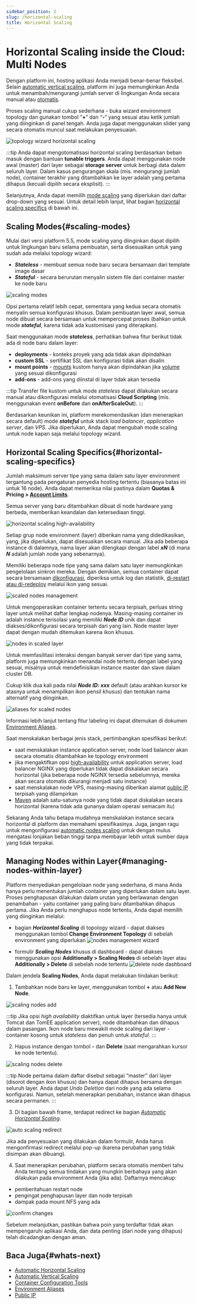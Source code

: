 ```yaml
---
sidebar_position: 2
slug: /horizontal-scaling
title: Horizontal Scaling
---
```

# Horizontal Scaling inside the Cloud: Multi Nodes

Dengan platform ini, hosting aplikasi Anda menjadi benar-benar fleksibel. Selain [automatic vertical scaling](https://docs.dewacloud.com/docs/automatic-vertical-scaling/), platform ini juga memungkinkan Anda untuk menambah/mengurangi jumlah server di lingkungan Anda secara manual atau [otomatis](https://docs.dewacloud.com/docs/automatic-horizontal-scaling/).

Proses scaling manual cukup sederhana - buka wizard environment topology dan gunakan tombol “**+**” dan “**-**” yang sesuai atau ketik jumlah yang diinginkan di panel tengah. Anda juga dapat menggunakan slider yang secara otomatis muncul saat melakukan penyesuaian.

![topology wizard horizontal scaling](#)

:::tip
Anda dapat mengotomatisasi horizontal scaling berdasarkan beban masuk dengan bantuan **tunable triggers**. Anda dapat menggunakan node awal (master) dari layer sebagai **storage server** untuk berbagi data dalam seluruh layer. Dalam kasus pengurangan skala (mis. mengurangi jumlah node), container terakhir yang ditambahkan ke layer adalah yang pertama dihapus (kecuali dipilih secara eksplisit).
:::

Selanjutnya, Anda dapat memilih [mode scaling](https://docs.dewacloud.com/docs/#scaling-modes) yang diperlukan dari daftar drop-down yang sesuai. Untuk detail lebih lanjut, lihat bagian [horizontal scaling specifics](https://docs.dewacloud.com/docs/#horizontal-scaling-specifics) di bawah ini.

## Scaling Modes{#scaling-modes}

Mulai dari versi platform 5.5, mode scaling yang diinginkan dapat dipilih untuk lingkungan baru selama pembuatan, serta disesuaikan untuk yang sudah ada melalui topology wizard:

  * _**Stateless**_ \- membuat semua node baru secara bersamaan dari template image dasar
  * _**Stateful**_ \- secara berurutan menyalin sistem file dari container master ke node baru

![scaling modes](#)

Opsi pertama relatif lebih cepat, sementara yang kedua secara otomatis menyalin semua konfigurasi khusus. Dalam pembuatan layer awal, semua node dibuat secara bersamaan untuk mempercepat proses (bahkan untuk mode _**stateful**_, karena tidak ada kustomisasi yang diterapkan).

Saat menggunakan mode _**stateless**_, perhatikan bahwa fitur berikut tidak ada di node baru dalam layer:

  * **deployments** \- konteks proyek yang ada tidak akan dipindahkan
  * **custom SSL** \- sertifikat SSL dan konfigurasi tidak akan disalin
  * **mount points** \- [mounts](https://docs.dewacloud.com/docs/mount-points/) kustom hanya akan dipindahkan jika [volume](https://docs.dewacloud.com/docs/container-volumes/) yang sesuai dikonfigurasi
  * **add-ons** \- add-ons yang diinstal di layer tidak akan tersedia

:::tip
Transfer file kustom untuk mode _stateless_ dapat dilakukan secara manual atau dikonfigurasi melalui otomatisasi **Cloud Scripting** (mis. menggunakan event **onBefore** dan **onAfterScaleOut**).
:::

Berdasarkan keunikan ini, platform merekomendasikan (dan menerapkan secara default) mode _**stateful**_ untuk stack _load balancer_, _application server_, dan _VPS_. Jika diperlukan, Anda dapat mengubah mode scaling untuk node kapan saja melalui topology wizard.

## Horizontal Scaling Specifics{#horizontal-scaling-specifics}

Jumlah maksimum server tipe yang sama dalam satu layer environment tergantung pada pengaturan penyedia hosting tertentu (biasanya batas ini untuk 16 node). Anda dapat memeriksa nilai pastinya dalam **Quotas & Pricing > [Account Limits](https://docs.dewacloud.com/docs/quotas-system/)**.

Semua server yang baru ditambahkan dibuat di node hardware yang berbeda, memberikan keandalan dan ketersediaan tinggi.

![horizontal scaling high-availability](#)

Setiap grup node environment (layer) diberikan nama yang didedikasikan, yang, jika diperlukan, dapat disesuaikan secara manual. Jika ada beberapa instance di dalamnya, nama layer akan dilengkapi dengan label _**xN**_ (di mana _**N**_ adalah jumlah node yang sebenarnya).

Memiliki beberapa node tipe yang sama dalam satu layer memungkinkan pengelolaan sinkron mereka. Dengan demikian, semua container dapat secara bersamaan [dikonfigurasi](https://docs.dewacloud.com/docs/container-configuration/), diperiksa untuk log dan statistik, [di-restart atau di-redeploy](https://docs.dewacloud.com/docs/container-redeploy/) melalui ikon yang sesuai.

![scaled nodes management](#)

Untuk mengoperasikan container tertentu secara terpisah, perluas string layer untuk melihat daftar lengkap nodenya. Masing-masing container ini adalah instance terisolasi yang memiliki _**Node ID**_ unik dan dapat diakses/dikonfigurasi secara terpisah dari yang lain. Node master layer dapat dengan mudah ditemukan karena ikon khusus.

![nodes in scaled layer](#)

Untuk memfasilitasi interaksi dengan banyak server dari tipe yang sama, platform juga memungkinkan menandai node tertentu dengan label yang sesuai, misalnya untuk mendefinisikan instance master dan slave dalam cluster DB.

Cukup klik dua kali pada nilai _**Node ID: xxx**_ default (atau arahkan kursor ke atasnya untuk menampilkan ikon pensil khusus) dan tentukan nama alternatif yang diinginkan.

![aliases for scaled nodes](#)

Informasi lebih lanjut tentang fitur labeling ini dapat ditemukan di dokumen [Environment Aliases](https://docs.dewacloud.com/docs/environment-aliases/).

Saat menskalakan berbagai jenis stack, pertimbangkan spesifikasi berikut:

  * saat menskalakan instance application server, node load balancer akan secara otomatis ditambahkan ke topology environment
  * jika mengaktifkan opsi [high-availability](https://docs.dewacloud.com/docs/session-replication/) untuk application server, load balancer NGINX yang diperlukan tidak dapat diskalakan secara horizontal (jika beberapa node NGINX tersedia sebelumnya, mereka akan secara otomatis dikurangi menjadi satu instance)
  * saat menskalakan node VPS, masing-masing diberikan alamat [public IP](https://docs.dewacloud.com/docs/public-ip/) terpisah yang dilampirkan
  * [Maven](https://docs.dewacloud.com/docs/java-vcs-deployment/) adalah satu-satunya node yang tidak dapat diskalakan secara horizontal (karena tidak ada gunanya dalam operasi semacam itu)

Sekarang Anda tahu betapa mudahnya menskalakan instance secara horizontal di platform dan memahami spesifikasinya. Juga, jangan ragu untuk mengonfigurasi [automatic nodes scaling](https://docs.dewacloud.com/docs/automatic-horizontal-scaling/) untuk dengan mulus mengatasi lonjakan beban tinggi tanpa membayar lebih untuk sumber daya yang tidak terpakai.

## Managing Nodes within Layer{#managing-nodes-within-layer}

Platform menyediakan pengelolaan node yang sederhana, di mana Anda hanya perlu menentukan jumlah container yang diperlukan dalam satu layer. Proses penghapusan dilakukan dalam urutan yang berlawanan dengan penambahan - yaitu container yang paling baru ditambahkan dihapus pertama. Jika Anda perlu menghapus node tertentu, Anda dapat memilih yang diinginkan melalui:

  * bagian _**Horizontal Scaling**_ di topology wizard - dapat diakses menggunakan tombol **Change Environment Topology** di sebelah environment yang diperlukan ![nodes management wizard](#)

  * formulir _**Scaling Nodes**_ khusus di dashboard - dapat diakses menggunakan opsi **Additionally > Scaling Nodes** di sebelah layer atau **Additionally > Delete** di sebelah node tertentu ![delete node dashboard](#)

Dalam jendela **Scaling Nodes**, Anda dapat melakukan tindakan berikut:

1. Tambahkan node baru ke layer, menggunakan tombol **+** atau **Add New Node**.

![scaling nodes add](#)

:::tip
Jika opsi _high availability_ diaktifkan untuk layer (tersedia hanya untuk Tomcat dan TomEE application server), node ditambahkan dan dihapus dalam pasangan. Ikon node baru mewakili mode scaling dari layer - container kosong untuk _stateless_ dan penuh untuk _stateful_.
:::

2. Hapus instance dengan tombol **-** dan **Delete** (saat mengarahkan kursor ke node tertentu).

![scaling nodes delete](#)

:::tip
Node pertama dalam daftar disebut sebagai “master” dari layer (disorot dengan ikon khusus) dan hanya dapat dihapus bersama dengan seluruh layer. Anda dapat _Undo Deletion_ dari node yang ada selama konfigurasi. Namun, setelah menerapkan perubahan, instance akan dihapus secara permanen.
:::

3. Di bagian bawah frame, terdapat redirect ke bagian _[Automatic Horizontal Scaling](https://docs.dewacloud.com/docs/automatic-horizontal-scaling/)_.

![auto scaling redirect](#)

Jika ada penyesuaian yang dilakukan dalam formulir, Anda harus mengonfirmasi redirect melalui pop-up (karena perubahan yang tidak disimpan akan dibuang).

4. Saat menerapkan perubahan, platform secara otomatis memberi tahu Anda tentang semua tindakan yang mungkin berbahaya yang akan dilakukan pada environment Anda (jika ada). Daftarnya mencakup:

  * pemberitahuan restart node
  * pengingat penghapusan layer dan node terpisah
  * dampak pada mount NFS yang ada

![confirm changes](#)

Sebelum melanjutkan, pastikan bahwa poin yang terdaftar tidak akan mempengaruhi aplikasi Anda, dan data penting (dari node yang dihapus) telah dicadangkan dengan aman.

## Baca Juga{#whats-next}

  * [Automatic Horizontal Scaling](https://docs.dewacloud.com/docs/automatic-horizontal-scaling/)
  * [Automatic Vertical Scaling](https://docs.dewacloud.com/docs/automatic-vertical-scaling/)
  * [Container Configuration Tools](https://docs.dewacloud.com/docs/container-configuration/)
  * [Environment Aliases](https://docs.dewacloud.com/docs/environment-aliases/)
  * [Public IP](https://docs.dewacloud.com/docs/public-ip/)
